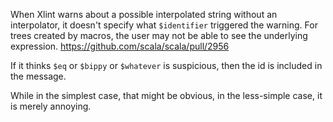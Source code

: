 When Xlint warns about a possible interpolated string without an interpolator, it doesn't specify what `$identifier` triggered the warning. For trees created by macros, the user may not be able to see the underlying expression.
https://github.com/scala/scala/pull/2956

If it thinks `$eq` or `$bippy` or `$whatever` is suspicious, then the id is included in the message.

While in the simplest case, that might be obvious, in the less-simple case, it is merely annoying.
